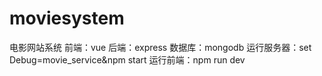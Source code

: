# moviesystem
电影网站系统
前端：vue
后端：express
数据库：mongodb
运行服务器：set Debug=movie_service&npm start
运行前端：npm run dev